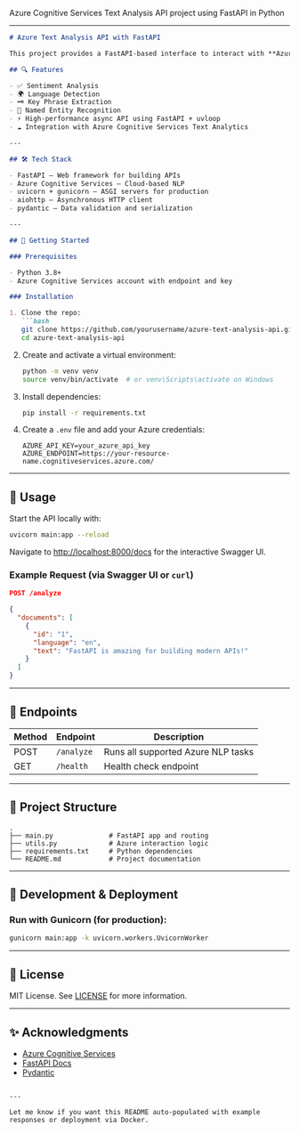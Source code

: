 Azure Cognitive Services Text Analysis API project using FastAPI in Python

---

````markdown
# Azure Text Analysis API with FastAPI

This project provides a FastAPI-based interface to interact with **Azure Cognitive Services – Text Analytics API**. It enables sentiment analysis, language detection, key phrase extraction, and entity recognition through a lightweight, async-enabled Python backend.

## 🔍 Features

- ✅ Sentiment Analysis  
- 🌍 Language Detection  
- 🗝️ Key Phrase Extraction  
- 🧠 Named Entity Recognition  
- ⚡ High-performance async API using FastAPI + uvloop  
- ☁️ Integration with Azure Cognitive Services Text Analytics

---

## 🛠️ Tech Stack

- FastAPI – Web framework for building APIs
- Azure Cognitive Services – Cloud-based NLP
- uvicorn + gunicorn – ASGI servers for production
- aiohttp – Asynchronous HTTP client
- pydantic – Data validation and serialization

---

## 🚀 Getting Started

### Prerequisites

- Python 3.8+
- Azure Cognitive Services account with endpoint and key

### Installation

1. Clone the repo:
   ```bash
   git clone https://github.com/yourusername/azure-text-analysis-api.git
   cd azure-text-analysis-api
````

2. Create and activate a virtual environment:

   ```bash
   python -m venv venv
   source venv/bin/activate  # or venv\Scripts\activate on Windows
   ```

3. Install dependencies:

   ```bash
   pip install -r requirements.txt
   ```

4. Create a `.env` file and add your Azure credentials:

   ```env
   AZURE_API_KEY=your_azure_api_key
   AZURE_ENDPOINT=https://your-resource-name.cognitiveservices.azure.com/
   ```

---

## 🧪 Usage

Start the API locally with:

```bash
uvicorn main:app --reload
```

Navigate to [http://localhost:8000/docs](http://localhost:8000/docs) for the interactive Swagger UI.

### Example Request (via Swagger UI or `curl`)

```json
POST /analyze

{
  "documents": [
    {
      "id": "1",
      "language": "en",
      "text": "FastAPI is amazing for building modern APIs!"
    }
  ]
}
```

---

## 🧾 Endpoints

| Method | Endpoint   | Description                        |
| ------ | ---------- | ---------------------------------- |
| POST   | `/analyze` | Runs all supported Azure NLP tasks |
| GET    | `/health`  | Health check endpoint              |

---

## 📁 Project Structure

```
.
├── main.py              # FastAPI app and routing
├── utils.py             # Azure interaction logic
├── requirements.txt     # Python dependencies
└── README.md            # Project documentation
```

---

## 🧰 Development & Deployment

### Run with Gunicorn (for production):

```bash
gunicorn main:app -k uvicorn.workers.UvicornWorker
```

---

## 📄 License

MIT License. See [LICENSE](LICENSE) for more information.

---

## ✨ Acknowledgments

* [Azure Cognitive Services](https://azure.microsoft.com/en-us/services/cognitive-services/)
* [FastAPI Docs](https://fastapi.tiangolo.com/)
* [Pydantic](https://docs.pydantic.dev/)

```

---

Let me know if you want this README auto-populated with example responses or deployment via Docker.
```
